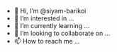 - 👋 Hi, I’m @siyam-barikoi
- 👀 I’m interested in ...
- 🌱 I’m currently learning ...
- 💞️ I’m looking to collaborate on ...
- 📫 How to reach me ...

<!---
siyam-barikoi/siyam-barikoi is a ✨ special ✨ repository because its `README.md` (this file) appears on your GitHub profile.
You can click the Preview link to take a look at your changes.
--->
